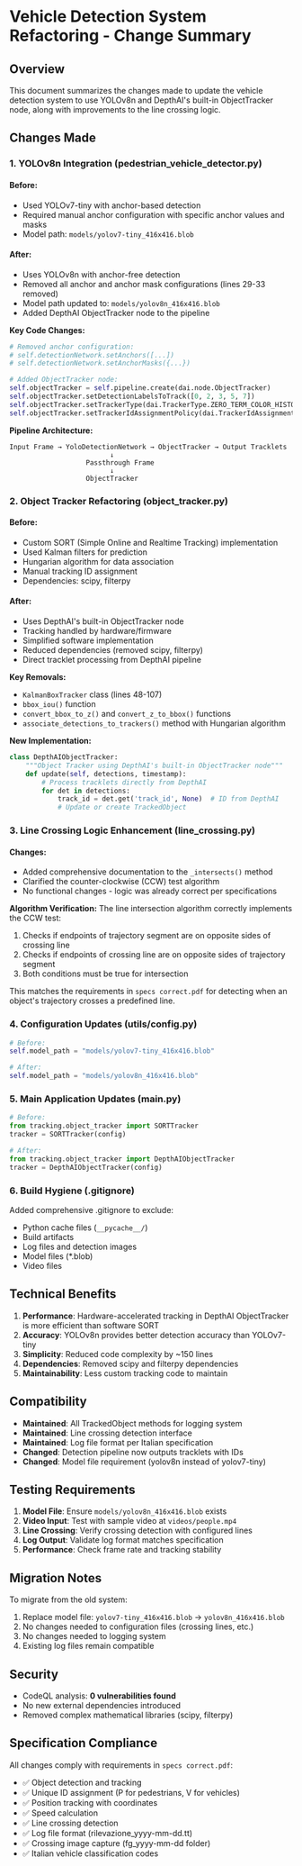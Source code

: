 # Vehicle Detection System Refactoring - Change Summary

## Overview
This document summarizes the changes made to update the vehicle detection system to use YOLOv8n and DepthAI's built-in ObjectTracker node, along with improvements to the line crossing logic.

## Changes Made

### 1. YOLOv8n Integration (pedestrian_vehicle_detector.py)

#### Before:
- Used YOLOv7-tiny with anchor-based detection
- Required manual anchor configuration with specific anchor values and masks
- Model path: `models/yolov7-tiny_416x416.blob`

#### After:
- Uses YOLOv8n with anchor-free detection
- Removed all anchor and anchor mask configurations (lines 29-33 removed)
- Model path updated to: `models/yolov8n_416x416.blob`
- Added DepthAI ObjectTracker node to the pipeline

**Key Code Changes:**
```python
# Removed anchor configuration:
# self.detectionNetwork.setAnchors([...])
# self.detectionNetwork.setAnchorMasks({...})

# Added ObjectTracker node:
self.objectTracker = self.pipeline.create(dai.node.ObjectTracker)
self.objectTracker.setDetectionLabelsToTrack([0, 2, 3, 5, 7])
self.objectTracker.setTrackerType(dai.TrackerType.ZERO_TERM_COLOR_HISTOGRAM)
self.objectTracker.setTrackerIdAssignmentPolicy(dai.TrackerIdAssignmentPolicy.SMALLEST_ID)
```

**Pipeline Architecture:**
```
Input Frame → YoloDetectionNetwork → ObjectTracker → Output Tracklets
                         ↓
                   Passthrough Frame
                         ↓
                   ObjectTracker
```

### 2. Object Tracker Refactoring (object_tracker.py)

#### Before:
- Custom SORT (Simple Online and Realtime Tracking) implementation
- Used Kalman filters for prediction
- Hungarian algorithm for data association
- Manual tracking ID assignment
- Dependencies: scipy, filterpy

#### After:
- Uses DepthAI's built-in ObjectTracker node
- Tracking handled by hardware/firmware
- Simplified software implementation
- Reduced dependencies (removed scipy, filterpy)
- Direct tracklet processing from DepthAI pipeline

**Key Removals:**
- `KalmanBoxTracker` class (lines 48-107)
- `bbox_iou()` function
- `convert_bbox_to_z()` and `convert_z_to_bbox()` functions
- `associate_detections_to_trackers()` method with Hungarian algorithm

**New Implementation:**
```python
class DepthAIObjectTracker:
    """Object Tracker using DepthAI's built-in ObjectTracker node"""
    def update(self, detections, timestamp):
        # Process tracklets directly from DepthAI
        for det in detections:
            track_id = det.get('track_id', None)  # ID from DepthAI
            # Update or create TrackedObject
```

### 3. Line Crossing Logic Enhancement (line_crossing.py)

#### Changes:
- Added comprehensive documentation to the `_intersects()` method
- Clarified the counter-clockwise (CCW) test algorithm
- No functional changes - logic was already correct per specifications

**Algorithm Verification:**
The line intersection algorithm correctly implements the CCW test:
1. Checks if endpoints of trajectory segment are on opposite sides of crossing line
2. Checks if endpoints of crossing line are on opposite sides of trajectory segment
3. Both conditions must be true for intersection

This matches the requirements in `specs correct.pdf` for detecting when an object's trajectory crosses a predefined line.

### 4. Configuration Updates (utils/config.py)

```python
# Before:
self.model_path = "models/yolov7-tiny_416x416.blob"

# After:
self.model_path = "models/yolov8n_416x416.blob"
```

### 5. Main Application Updates (main.py)

```python
# Before:
from tracking.object_tracker import SORTTracker
tracker = SORTTracker(config)

# After:
from tracking.object_tracker import DepthAIObjectTracker
tracker = DepthAIObjectTracker(config)
```

### 6. Build Hygiene (.gitignore)

Added comprehensive .gitignore to exclude:
- Python cache files (`__pycache__/`)
- Build artifacts
- Log files and detection images
- Model files (*.blob)
- Video files

## Technical Benefits

1. **Performance**: Hardware-accelerated tracking in DepthAI ObjectTracker is more efficient than software SORT
2. **Accuracy**: YOLOv8n provides better detection accuracy than YOLOv7-tiny
3. **Simplicity**: Reduced code complexity by ~150 lines
4. **Dependencies**: Removed scipy and filterpy dependencies
5. **Maintainability**: Less custom tracking code to maintain

## Compatibility

- **Maintained**: All TrackedObject methods for logging system
- **Maintained**: Line crossing detection interface
- **Maintained**: Log file format per Italian specification
- **Changed**: Detection pipeline now outputs tracklets with IDs
- **Changed**: Model file requirement (yolov8n instead of yolov7-tiny)

## Testing Requirements

1. **Model File**: Ensure `models/yolov8n_416x416.blob` exists
2. **Video Input**: Test with sample video at `videos/people.mp4`
3. **Line Crossing**: Verify crossing detection with configured lines
4. **Log Output**: Validate log format matches specification
5. **Performance**: Check frame rate and tracking stability

## Migration Notes

To migrate from the old system:
1. Replace model file: `yolov7-tiny_416x416.blob` → `yolov8n_416x416.blob`
2. No changes needed to configuration files (crossing lines, etc.)
3. No changes needed to logging system
4. Existing log files remain compatible

## Security

- CodeQL analysis: **0 vulnerabilities found**
- No new external dependencies introduced
- Removed complex mathematical libraries (scipy, filterpy)

## Specification Compliance

All changes comply with requirements in `specs correct.pdf`:
- ✅ Object detection and tracking
- ✅ Unique ID assignment (P for pedestrians, V for vehicles)
- ✅ Position tracking with coordinates
- ✅ Speed calculation
- ✅ Line crossing detection
- ✅ Log file format (rilevazione_yyyy-mm-dd.tt)
- ✅ Crossing image capture (fg_yyyy-mm-dd folder)
- ✅ Italian vehicle classification codes
